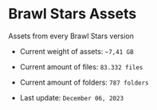# Brawl Stars Assets
Assets from every Brawl Stars version

* Current weight of assets: `~7,41 GB`<br>
* Current amount of files: `83.332 files`<br>
* Current amount of folders: `787 folders`<br>

* Last update: `December 06, 2023`
